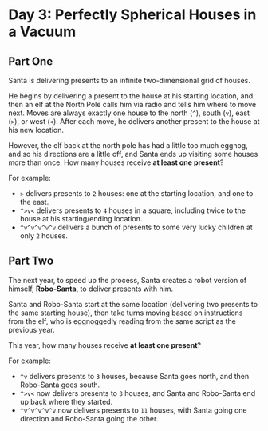 # Day 3: Perfectly Spherical Houses in a Vacuum

## Part One

Santa is delivering presents to an infinite two-dimensional grid of houses.

He begins by delivering a present to the house at his starting location, and 
then an elf at the North Pole calls him via radio and tells him where to move 
next. Moves are always exactly one house to the north (`^`), south (`v`), east 
(`>`), or west (`<`). After each move, he delivers another present to the house 
at his new location.

However, the elf back at the north pole has had a little too much eggnog, and so
his directions are a little off, and Santa ends up visiting some houses more 
than once. How many houses receive **at least one present**?

For example:

 - `>` delivers presents to `2` houses: one at the starting location, and one to 
the east.
 - `^>v<` delivers presents to `4` houses in a square, including twice to the 
house at his starting/ending location.
 - `^v^v^v^v^v` delivers a bunch of presents to some very lucky children at only 
`2` houses.

## Part Two

The next year, to speed up the process, Santa creates a robot version of himself, 
**Robo-Santa**, to deliver presents with him.

Santa and Robo-Santa start at the same location (delivering two presents to the 
same starting house), then take turns moving based on instructions from the elf, 
who is eggnoggedly reading from the same script as the previous year.

This year, how many houses receive **at least one present**?

For example:

 - `^v` delivers presents to `3` houses, because Santa goes north, and then 
Robo-Santa goes south.
 - `^>v<` now delivers presents to `3` houses, and Santa and Robo-Santa end up 
back where they started.
 - `^v^v^v^v^v` now delivers presents to `11` houses, with Santa going one 
direction and Robo-Santa going the other.
